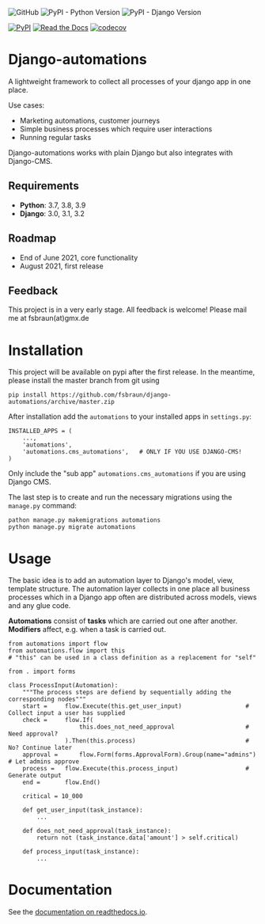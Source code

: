 ![GitHub](https://img.shields.io/github/license/fsbraun/django-automations)
![PyPI - Python Version](https://img.shields.io/pypi/pyversions/django-automations)
![PyPI - Django Version](https://img.shields.io/pypi/djversions/django-automations)

[![PyPI](https://img.shields.io/pypi/v/django-automations)](https://pypi.org/project/django-automations/)
[![Read the Docs](https://img.shields.io/readthedocs/django-automations)](https://django-automations.readthedocs.io/en/latest/)
[![codecov](https://codecov.io/gh/fsbraun/django-automations/branch/master/graph/badge.svg?token=DSA28NEFL9)](https://codecov.io/gh/fsbraun/django-automations)

# Django-automations

A lightweight framework to collect all processes of your django app in one place.

Use cases:

* Marketing automations, customer journeys
* Simple business processes which require user interactions
* Running regular tasks

Django-automations works with plain Django but also integrates with Django-CMS.

## Requirements

* **Python**: 3.7, 3.8, 3.9
* **Django**: 3.0, 3.1, 3.2

## Roadmap

* End of June 2021, core functionality
* August 2021, first release

## Feedback

This project is in a very early stage. All feedback is welcome! Please mail me at fsbraun(at)gmx.de

# Installation

This project will be available on pypi after the first release. In the meantime, please install the master branch from
git using

    pip install https://github.com/fsbraun/django-automations/archive/master.zip

After installation add the `automations` to your installed apps in `settings.py`:

    INSTALLED_APPS = (
        ...,
        'automations',
        'automations.cms_automations',   # ONLY IF YOU USE DJANGO-CMS!
    )

Only include the "sub app" `automations.cms_automations` if you are using Django CMS. 

The last step is to create and run the necessary migrations using the `manage.py` command:

    pathon manage.py makemigrations automations
    python manage.py migrate automations


# Usage

The basic idea is to add an automation layer to Django's model, view, template structure. The automation layer collects
in one place all business processes which in a Django app often are distributed across models, views and any glue code.

**Automations** consist of **tasks** which are carried out one after another. **Modifiers** affect, e.g. when a task is
carried out.

    from automations import flow
    from automations.flow import this  
    # "this" can be used in a class definition as a replacement for "self"

    from . import forms

    class ProcessInput(Automation):
        """The process steps are defiend by sequentially adding the corresponding nodes"""
        start =     flow.Execute(this.get_user_input)                  # Collect input a user has supplied
        check =     flow.If(
                        this.does_not_need_approval                    # Need approval?
                    ).Then(this.process)                               # No? Continue later
        approval =      flow.Form(forms.ApprovalForm).Group(name="admins")  # Let admins approve
        process =   flow.Execute(this.process_input)                   # Generate output
        end =       flow.End()

        critical = 10_000
    
        def get_user_input(task_instance):
            ...

        def does_not_need_approval(task_instance):
            return not (task_instance.data['amount'] > self.critical)

        def process_input(task_instance):
            ...

# Documentation

See the [documentation on readthedocs.io](https://django-automations.readthedocs.io/).